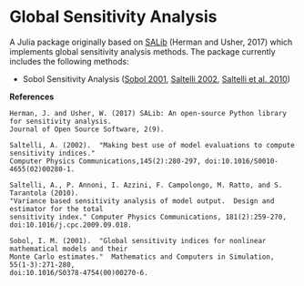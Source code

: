 # Global Sensitivity Analysis

A Julia package originally based on [SALib](https://github.com/SALib/SALib) (Herman and Usher, 2017) which implements global sensitivity analysis methods. The package currently includes the following methods:

- Sobol Sensitivity Analysis ([Sobol 2001](http://www.sciencedirect.com/science/article/pii/S0378475400002706), [Saltelli 2002](http://www.sciencedirect.com/science/article/pii/S0010465502002801), [Saltelli et al. 2010](http://www.sciencedirect.com/science/article/pii/S0010465509003087))

**References**

```
Herman, J. and Usher, W. (2017) SALib: An open-source Python library for sensitivity analysis. 
Journal of Open Source Software, 2(9).

Saltelli, A. (2002).  "Making best use of model evaluations to compute sensitivity indices." 
Computer Physics Communications,145(2):280-297, doi:10.1016/S0010-4655(02)00280-1.

Saltelli, A., P. Annoni, I. Azzini, F. Campolongo, M. Ratto, and S. Tarantola (2010).  
"Variance based sensitivity analysis of model output.  Design and estimator for the total 
sensitivity index." Computer Physics Communications, 181(2):259-270, 
doi:10.1016/j.cpc.2009.09.018.

Sobol, I. M. (2001).  "Global sensitivity indices for nonlinear mathematical models and their 
Monte Carlo estimates."  Mathematics and Computers in Simulation, 55(1-3):271-280, 
doi:10.1016/S0378-4754(00)00270-6.
```
